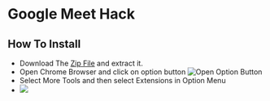 
# Google Meet Hack
## How To Install
- Download The [Zip File](https://github.com/ProgrammerGaurav/Google-Meet-Hack/archive/master.zip) and extract it.
- Open Chrome Browser and click on option button
 ![Open Option Button](https://raw.githubusercontent.com/ProgrammerGaurav/Google-Meet-Hack/master/img/howToInstall1.png)
 - Select More Tools and then select Extensions in Option Menu
 - ![](https://raw.githubusercontent.com/ProgrammerGaurav/Google-Meet-Hack/master/img/howToInstall2.png)
